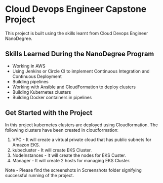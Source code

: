 # Cloud Devops Engineer Capstone Project

This project is built using the skills learnt from Cloud Devops Engineer NanoDegree.

## Skills Learned During the NanoDegree Program

* Working in AWS
* Using Jenkins or Circle CI to implement Continuous Integration and Continuous Deployment
* Building pipelines
* Working with Ansible and CloudFormation to deploy clusters
* Building Kubernetes clusters
* Building Docker containers in pipelines

## Get Started with the Project

In this project kubernetes clusters are deployed using Cloudformation.
The following clusters have been created in cloudformation:
1. VPC - It will create a virtual private cloud that has public subnets for Amazon EKS.
2. kubecluster - It will create EKS Cluster.
3. NodeInstances - It will create the nodes for EKS Custer.
4. Manager - It will create 2 hosts for managing EKS Cluster. 


Note - Please find the screenshots in Screenshots folder signifying successful running of the project.

